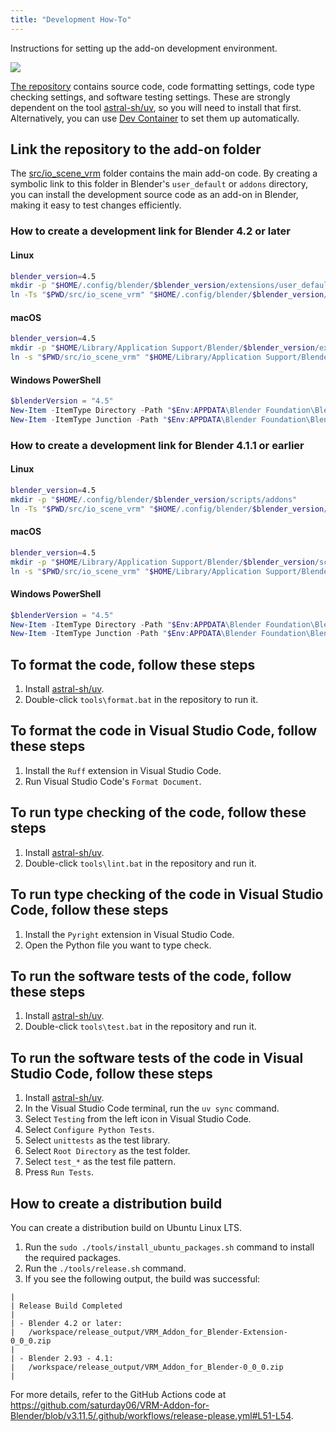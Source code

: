 ```yaml
---
title: "Development How-To"
---
```


Instructions for setting up the add-on development environment.

![](/assets/images/development.gif)

[The repository](https://github.com/saturday06/VRM-Addon-for-Blender) contains
source code, code formatting settings, code type checking settings, and software
testing settings. These are strongly dependent on the tool
[astral-sh/uv](https://docs.astral.sh/uv/), so you will need to install that
first. Alternatively, you can use [Dev Container](https://containers.dev/) to
set them up automatically.

## Link the repository to the add-on folder

The
[src/io_scene_vrm](https://github.com/saturday06/VRM-Addon-for-Blender/tree/main/src/io_scene_vrm)
folder contains the main add-on code. By creating a symbolic link to this folder
in Blender's `user_default` or `addons` directory, you can install the
development source code as an add-on in Blender, making it easy to test changes
efficiently.

### How to create a development link for Blender 4.2 or later

#### Linux

```sh
blender_version=4.5
mkdir -p "$HOME/.config/blender/$blender_version/extensions/user_default"
ln -Ts "$PWD/src/io_scene_vrm" "$HOME/.config/blender/$blender_version/extensions/user_default/vrm"
```

#### macOS

```sh
blender_version=4.5
mkdir -p "$HOME/Library/Application Support/Blender/$blender_version/extensions/user_default"
ln -s "$PWD/src/io_scene_vrm" "$HOME/Library/Application Support/Blender/$blender_version/extensions/user_default/vrm"
```

#### Windows PowerShell

```powershell
$blenderVersion = "4.5"
New-Item -ItemType Directory -Path "$Env:APPDATA\Blender Foundation\Blender\$blenderVersion\extensions\user_default" -Force
New-Item -ItemType Junction -Path "$Env:APPDATA\Blender Foundation\Blender\$blenderVersion\extensions\user_default\vrm" -Value "$(Get-Location)\src\io_scene_vrm"
```

### How to create a development link for Blender 4.1.1 or earlier

#### Linux

```sh
blender_version=4.5
mkdir -p "$HOME/.config/blender/$blender_version/scripts/addons"
ln -Ts "$PWD/src/io_scene_vrm" "$HOME/.config/blender/$blender_version/scripts/addons/io_scene_vrm"
```

#### macOS

```sh
blender_version=4.5
mkdir -p "$HOME/Library/Application Support/Blender/$blender_version/scripts/addons"
ln -s "$PWD/src/io_scene_vrm" "$HOME/Library/Application Support/Blender/$blender_version/scripts/addons/io_scene_vrm"
```

#### Windows PowerShell

```powershell
$blenderVersion = "4.5"
New-Item -ItemType Directory -Path "$Env:APPDATA\Blender Foundation\Blender\$blenderVersion\scripts\addons" -Force
New-Item -ItemType Junction -Path "$Env:APPDATA\Blender Foundation\Blender\$blenderVersion\scripts\addons\io_scene_vrm" -Value "$(Get-Location)\src\io_scene_vrm"
```

## To format the code, follow these steps

1. Install [astral-sh/uv](https://docs.astral.sh/uv/).
2. Double-click `tools\format.bat` in the repository to run it.

## To format the code in Visual Studio Code, follow these steps

1. Install the `Ruff` extension in Visual Studio Code.
2. Run Visual Studio Code's `Format Document`.

## To run type checking of the code, follow these steps

1. Install [astral-sh/uv](https://docs.astral.sh/uv/).
2. Double-click `tools\lint.bat` in the repository and run it.

## To run type checking of the code in Visual Studio Code, follow these steps

1. Install the `Pyright` extension in Visual Studio Code.
2. Open the Python file you want to type check.

## To run the software tests of the code, follow these steps

1. Install [astral-sh/uv](https://docs.astral.sh/uv/).
2. Double-click `tools\test.bat` in the repository and run it.

## To run the software tests of the code in Visual Studio Code, follow these steps

1. Install [astral-sh/uv](https://docs.astral.sh/uv/).
2. In the Visual Studio Code terminal, run the `uv sync` command.
3. Select `Testing` from the left icon in Visual Studio Code.
4. Select `Configure Python Tests`.
5. Select `unittests` as the test library.
6. Select `Root Directory` as the test folder.
7. Select `test_*` as the test file pattern.
8. Press `Run Tests`.

## How to create a distribution build

You can create a distribution build on Ubuntu Linux LTS.

1. Run the `sudo ./tools/install_ubuntu_packages.sh` command to install the
   required packages.
2. Run the `./tools/release.sh` command.
3. If you see the following output, the build was successful:

```text
|
| Release Build Completed
|
| - Blender 4.2 or later:
|   /workspace/release_output/VRM_Addon_for_Blender-Extension-0_0_0.zip
|
| - Blender 2.93 - 4.1:
|   /workspace/release_output/VRM_Addon_for_Blender-0_0_0.zip
|
```

For more details, refer to the GitHub Actions code at
https://github.com/saturday06/VRM-Addon-for-Blender/blob/v3.11.5/.github/workflows/release-please.yml#L51-L54.
